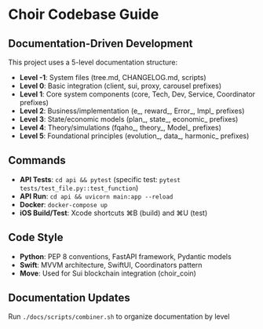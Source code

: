 # Choir Codebase Guide

## Documentation-Driven Development
This project uses a 5-level documentation structure:
- **Level -1**: System files (tree.md, CHANGELOG.md, scripts)
- **Level 0**: Basic integration (client, sui, proxy, carousel prefixes)
- **Level 1**: Core system components (core, Tech, Dev, Service, Coordinator prefixes)
- **Level 2**: Business/implementation (e_, reward_, Error_, Impl_ prefixes)
- **Level 3**: State/economic models (plan_, state_, economic_ prefixes)
- **Level 4**: Theory/simulations (fqaho_, theory_, Model_ prefixes)
- **Level 5**: Foundational principles (evolution_, data_, harmonic_ prefixes)

## Commands
- **API Tests**: `cd api && pytest` (specific test: `pytest tests/test_file.py::test_function`)
- **API Run**: `cd api && uvicorn main:app --reload`
- **Docker**: `docker-compose up`
- **iOS Build/Test**: Xcode shortcuts ⌘B (build) and ⌘U (test)

## Code Style
- **Python**: PEP 8 conventions, FastAPI framework, Pydantic models
- **Swift**: MVVM architecture, SwiftUI, Coordinators pattern
- **Move**: Used for Sui blockchain integration (choir_coin)

## Documentation Updates
Run `./docs/scripts/combiner.sh` to organize documentation by level